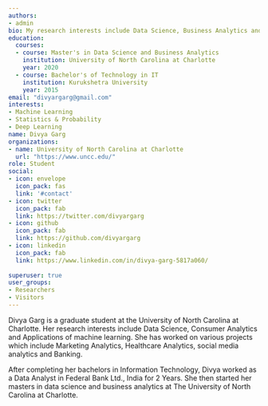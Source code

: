 ```yaml
---
authors:
- admin
bio: My research interests include Data Science, Business Analytics and Machine Learning.
education:
  courses:
  - course: Master's in Data Science and Business Analytics
    institution: University of North Carolina at Charlotte
    year: 2020
  - course: Bachelor's of Technology in IT
    institution: Kurukshetra University
    year: 2015  
email: "divyargarg@gmail.com"
interests:
- Machine Learning
- Statistics & Probability
- Deep Learning
name: Divya Garg
organizations:
- name: University of North Carolina at Charlotte
  url: "https://www.uncc.edu/"
role: Student
social:
- icon: envelope
  icon_pack: fas
  link: '#contact'
- icon: twitter
  icon_pack: fab
  link: https://twitter.com/divyargarg
- icon: github
  icon_pack: fab
  link: https://github.com/divyargarg
- icon: linkedin
  icon_pack: fab
  link: https://www.linkedin.com/in/divya-garg-5817a060/
    
superuser: true
user_groups:
- Researchers
- Visitors
---
```


Divya Garg is a graduate student at the University of North Carolina at Charlotte. Her research interests include Data Science, Consumer Analytics and Applications of machine learning. She has worked on various  projects which include Marketing Analytics, Healthcare Analytics, social media analytics and Banking.

After completing her bachelors in Information Technology, Divya worked as a Data Analyst in Federal Bank Ltd., India for 2 Years. She then started her masters in data science and business analytics at The University of North Carolina at Charlotte.



